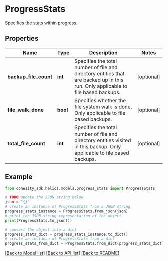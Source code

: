 # ProgressStats

Specifies the stats within progress.

## Properties

Name | Type | Description | Notes
------------ | ------------- | ------------- | -------------
**backup_file_count** | **int** | Specifies the total number of file and directory entities that are backed up in this run. Only applicable to file based backups. | [optional] 
**file_walk_done** | **bool** | Specifies whether the file system walk is done. Only applicable to file based backups. | [optional] 
**total_file_count** | **int** | Specifies the total number of file and directory entities visited in this backup. Only applicable to file based backups. | [optional] 

## Example

```python
from cohesity_sdk.helios.models.progress_stats import ProgressStats

# TODO update the JSON string below
json = "{}"
# create an instance of ProgressStats from a JSON string
progress_stats_instance = ProgressStats.from_json(json)
# print the JSON string representation of the object
print(ProgressStats.to_json())

# convert the object into a dict
progress_stats_dict = progress_stats_instance.to_dict()
# create an instance of ProgressStats from a dict
progress_stats_from_dict = ProgressStats.from_dict(progress_stats_dict)
```
[[Back to Model list]](../README.md#documentation-for-models) [[Back to API list]](../README.md#documentation-for-api-endpoints) [[Back to README]](../README.md)


